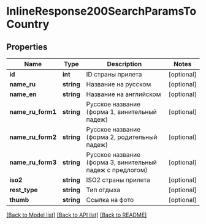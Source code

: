 # InlineResponse200SearchParamsToCountry

## Properties
Name | Type | Description | Notes
------------ | ------------- | ------------- | -------------
**id** | **int** | ID страны прилета | [optional] 
**name_ru** | **string** | Название на русском | [optional] 
**name_en** | **string** | Название на английском | [optional] 
**name_ru_form1** | **string** | Русское название (форма 1, винительный падеж) | [optional] 
**name_ru_form2** | **string** | Русское название (форма 2, родительный падеж) | [optional] 
**name_ru_form3** | **string** | Русское название (форма 3, винительный падеж с предлогом) | [optional] 
**iso2** | **string** | ISO2 страны прилета | [optional] 
**rest_type** | **string** | Тип отдыха | [optional] 
**thumb** | **string** | Ссылка на фото | [optional] 

[[Back to Model list]](../../README.md#documentation-for-models) [[Back to API list]](../../README.md#documentation-for-api-endpoints) [[Back to README]](../../README.md)

